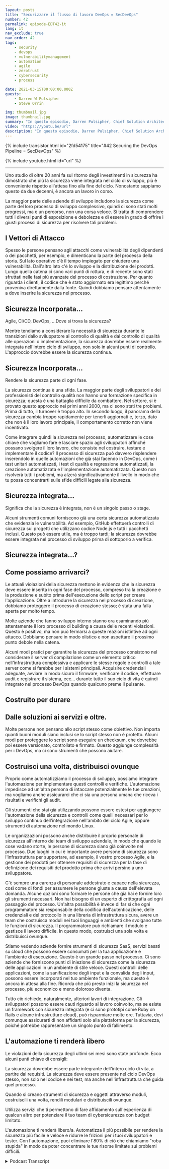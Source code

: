 ```yaml
---
layout: posts
title: "Securizzare il flusso di lavoro DevOps = SecDevOps"
number: 42
permalink: episode-EDT42-it
lang: it
nav_exclude: true
nav_order: 42
tags:
    - security
    - devops
    - vulnerabilitymanagement
    - automation
    - agile
    - zerotrust
    - cybersecurity
    - process

date: 2021-03-15T00:00:00.000Z
guests:
    - Darren W Pulsipher
    - Steve Orrin

img: thumbnail.jpg
image: thumbnail.jpg
summary: "In questo episodio, Darren Pulsipher, Chief Solution Architect presso Intel, e Steve Orrin, CTO di Intel, Federal, discutono perché e come il pipeline DevOps deve essere protetto. L'unico modo per fornire codice solido, resiliente e sicuro è se la sicurezza è integrata, e prima si fa meglio è."
video: "https://youtu.be/url"
description: "In questo episodio, Darren Pulsipher, Chief Solution Architect presso Intel, e Steve Orrin, CTO di Intel, Federal, discutono perché e come il pipeline DevOps deve essere protetto. L'unico modo per fornire codice solido, resiliente e sicuro è se la sicurezza è integrata, e prima si fa meglio è."
---
```


<div>
{% include transistor.html id="2fd54175" title="#42 Securing the DevOps Pipeline = SecDevOps" %}

{% include youtube.html id="url" %}
</div>

---

Uno studio di oltre 20 anni fa sul ritorno degli investimenti in sicurezza ha dimostrato che più la sicurezza viene integrata nel ciclo di sviluppo, più è conveniente rispetto all'attesa fino alla fine del ciclo. Nonostante sappiamo questo da due decenni, è ancora un lavoro in corso.

La maggior parte delle aziende di sviluppo includono la sicurezza come parte del loro processo di sviluppo complessivo, quindi ci sono stati molti progressi, ma è un percorso, non una corsa veloce. Si tratta di comprendere tutti i diversi punti di esposizione e debolezze e di essere in grado di offrire i giusti processi di sicurezza per risolvere tali problemi.

## I Vettori di Attacco

Spesso le persone pensano agli attacchi come vulnerabilità degli dipendenti o dei pacchetti, per esempio, e dimenticano la parte del processo della storia. Sul lato operativo c'è il tempo impiegato per chiudere una vulnerabilità. Dall'altro lato c'è lo sviluppo e la distribuzione dei prodotti. Lungo quella catena ci sono vari punti di rottura, e di recente sono stati sfruttati nelle fasi più avanzate del processo di costruzione. Per quanto riguarda i clienti, il codice che è stato aggiornato era legittimo perché proveniva direttamente dalla fonte. Quindi dobbiamo pensare attentamente a dove inserire la sicurezza nel processo.

## Sicurezza Incorporata...

Agile, CI/CD, DevOps, …Dove si trova la sicurezza?

Mentre tendiamo a considerare la necessità di sicurezza durante le transizioni dallo sviluppatore al controllo di qualità e dal controllo di qualità alle operazioni o implementazione, la sicurezza dovrebbe essere realmente integrata nell'intero ciclo di sviluppo, non solo in alcuni punti di controllo. L'approccio dovrebbe essere la sicurezza continua.

## Sicurezza Incorporata...

Rendere la sicurezza parte di ogni fase.

La sicurezza continua è una sfida. La maggior parte degli sviluppatori e dei professionisti del controllo qualità non hanno una formazione specifica in sicurezza; questa è una battaglia difficile da combattere. Nel settore, si è provato questo approccio nei primi anni 2000, ma ci sono stati tre problemi. Prima di tutto, il turnover è troppo alto. In secondo luogo, il panorama della sicurezza cambia troppo rapidamente per tenerli aggiornati e, terzo, dato che non è il loro lavoro principale, il comportamento corretto non viene incentivato.

Come integrare quindi la sicurezza nel processo, automatizzare le cose chiave che vogliamo fare e lasciare spazio agli sviluppatori affinché possano svolgere il loro lavoro, che consiste nel costruire, testare e implementare il codice? Il processo di sicurezza può davvero risplendere inserendolo in quelle automazioni che già stai facendo in DevOps, come i test unitari automatizzati, i test di qualità e regressione automatizzati, la creazione automatizzata e l'implementazione automatizzata. Questo non risolverà tutti i problemi, ma alzerà significativamente il livello in modo che tu possa concentrarti sulle sfide difficili legate alla sicurezza.

## Sicurezza integrata...

Significa che la sicurezza è integrata, non è un singolo passo o stage.

Alcuni strumenti comuni forniscono già una certa sicurezza automatizzata che evidenzia le vulnerabilità. Ad esempio, GitHub effettuerà controlli di sicurezza sui progetti che utilizzano codice Node.js e tutti i pacchetti inclusi. Questo può essere utile, ma è troppo tardi; la sicurezza dovrebbe essere integrata nel processo di sviluppo prima di sottoporlo a verifica.

## Sicurezza integrata…?

## Come possiamo arrivarci?

Le attuali violazioni della sicurezza mettono in evidenza che la sicurezza deve essere inserita in ogni fase del processo, compreso tra la creazione e la produzione e subito prima dell'esecuzione dello script per creare l'applicazione. Oltre a introdurre la sicurezza nel processo di creazione, dobbiamo proteggere il processo di creazione stesso; è stata una falla aperta per molto tempo.

Molte aziende che fanno sviluppo interno stanno ora esaminando più attentamente il loro processo di building a causa delle recenti violazioni. Questo è positivo, ma non può fermarsi a queste reazioni istintive ad ogni attacco. Dobbiamo pensare in modo olistico e non aspettare il prossimo punto debole nella catena.

Alcuni modi pratici per garantire la sicurezza del processo consistono nel considerare il server di compilazione come un elemento critico nell'infrastruttura complessiva e applicare le stesse regole e controlli a tale server come si farebbe per i sistemi principali. Acquisire credenziali adeguate, avviare in modo sicuro il firmware, verificare il codice, effettuare audit e registrare il sistema, ecc... durante tutto il suo ciclo di vita è quindi integrato nel processo DevOps quando qualcuno preme il pulsante.

## Costruito per durare

## Dalle soluzioni ai servizi e oltre.

Molte persone non pensano allo script stesso come obiettivo. Non importa quanti buoni moduli siano inclusi se lo script stesso non è protetto. Alcuni modi per proteggere lo script sono eseguire un checksum, che dovrebbe poi essere versionato, controllato e firmato. Questo aggiunge complessità per i DevOps, ma ci sono strumenti che possono aiutare.

## Costruisci una volta, distribuisci ovunque

Proprio come automatizziamo il processo di sviluppo, possiamo integrare l'automazione per implementare questi controlli e verifiche. L'automazione impedisce ad un'altra persona di intaccare potenzialmente le tue creazioni, ma vogliamo anche assicurarci che ci sia una persona umana che riceva i risultati e verifichi gli audit.

Gli strumenti che stai già utilizzando possono essere estesi per aggiungere l'automazione della sicurezza e controlli come quelli necessari per lo sviluppo continuo dell'integrazione nell'ambito del ciclo Agile, oppure strumenti di automazione nel mondo Linux.

Le organizzazioni possono anche distribuire il proprio personale di sicurezza all'interno dei team di sviluppo aziendale, in modo che quando le cose vadano storte, le persone di sicurezza siano già coinvolte nel processo. Due luoghi in cui è importante avere persone di sicurezza sono l'infrastruttura per supportare, ad esempio, il vostro processo Agile, e la gestione dei prodotti per ottenere requisiti di sicurezza per la fase di definizione dei requisiti del prodotto prima che arrivi persino a uno sviluppatore.

C'è sempre una carenza di personale addestrato e capace nella sicurezza, così come di fondi per assumere le persone giuste a causa dell'elevata domanda. Alcune opzioni sono formare le persone che già hai e fornire loro gli strumenti necessari. Non hai bisogno di un esperto di crittografia ad ogni passaggio del processo. Un'altra possibilità è invece di far sì che ogni programmatore sia responsabile della codifica dell'autenticazione, delle credenziali e del protocollo in una libreria di infrastruttura sicura, avere un team che costruisca moduli nei tuoi linguaggi e ambienti che svolgano tutte le funzioni di sicurezza. Il programmatore può richiamare il modulo e gestisce il lavoro difficile. In questo modo, costruisci una sola volta e distribuisci ovunque.

Stiamo vedendo aziende fornire strumenti di sicurezza SaaS, servizi basati su cloud che possono essere consumati per la tua applicazione e l'ambiente di esecuzione. Questo è un grande passo nel processo. Ci sono aziende che forniscono punti di iniezione di sicurezza come la sicurezza delle applicazioni in un ambiente di stile veloce. Questi controlli delle applicazioni, come la sanificazione degli input e la convalida degli input, possono essere incorporati nel tuo ambiente funzionale, ma questo è ancora in attesa alla fine. Ricorda che più presto inizi la sicurezza nel processo, più economico e meno doloroso diventa.

Tutto ciò richiede, naturalmente, ulteriori lavori di integrazione. Gli sviluppatori possono essere cauti riguardo al lavoro coinvolto, ma se esiste un framework con sicurezza integrata (e ci sono prototipi come Ruby on Rails e alcune infrastrutture cloud), può risparmiare molte ore. Tuttavia, devi comunque assicurarti di non affidarti solo alla piattaforma per la sicurezza, poiché potrebbe rappresentare un singolo punto di fallimento.

## L'automazione ti renderà libero

Le violazioni della sicurezza degli ultimi sei mesi sono state profonde. Ecco alcuni punti chiave di consigli:

La sicurezza dovrebbe essere parte integrante dell'intero ciclo di vita, a partire dai requisiti. La sicurezza deve essere presente nel ciclo DevOps stesso, non solo nel codice e nei test, ma anche nell'infrastruttura che guida quel processo.

Quando si creano strumenti di sicurezza e oggetti attraverso moduli, costruiscili una volta, rendili modulari e distribuiscili ovunque.

Utilizza servizi che ti permettono di fare affidamento sull'esperienza di qualcun altro per potenziare il tuo team di cybersicurezza con budget limitato.

L'automazione ti renderà libero/a. Automatizza il più possibile per rendere la sicurezza più facile e veloce e ridurre le frizioni per i tuoi sviluppatori e tester. Con l'automazione, puoi eliminare l'80% di ciò che chiamiamo "roba stupida" in modo da poter concentrare le tue risorse limitate sui problemi difficili.



<details>
<summary> Podcast Transcript </summary>

<p></p>

</details>
